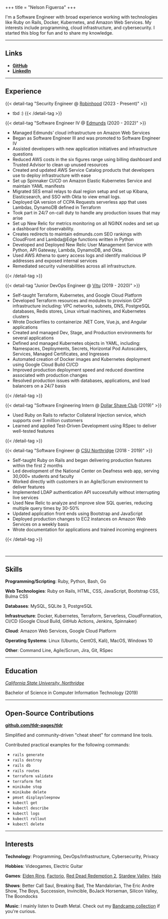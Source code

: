 +++
title = "Nelson Figueroa"
+++

I'm a Software Engineer with broad experience working with technologies like 
Ruby on Rails, Docker, Kubernetes, and Amazon Web Services. 
My interests include programming, cloud infrastructure, and cybersecurity.
I started this blog for fun and to share my knowledge.

---

## Links

- **[GitHub](https://github.com/nelsonfigueroa)**
- **[LinkedIn](https://www.linkedin.com/in/nelsonfigueroa1/)**

---

## Experience

{{< detail-tag "Security Engineer @ [Robinhood](https://robinhood.com) (2023 - Present)" >}}
- tbd :)
{{< /detail-tag >}}


{{< detail-tag "Software Engineer IV @ [Edmunds](https://edmunds.com) (2020 - 2022)" >}}

- Managed Edmunds’ cloud infrastructure on Amazon Web Services
- Began as Software Engineer III and was promoted to Software Engineer IV
- Assisted developers with new application initiatives and infrastructure questions
- Reduced AWS costs in the six figures range using billing dashboard and Trusted Advisor to clean up unused resources
- Created and updated AWS Service Catalog products that developers use to deploy infrastructure with ease
- Set up Spinnaker CI/CD on Amazon Elastic Kubernetes Service and maintain YAML manifests
- Migrated SES email relays to dual region setup and set up Kibana, Elasticsearch, and SSO with Okta to view email logs.
- Deployed QA version of CCPA Requests serverless app that uses Lambdas, DynamoDB defined in Terraform
- Took part in 24/7 on-call duty to handle any production issues that may arise
- Set up New Relic for metrics monitoring on all NGINX nodes and set up a dashboard for observability.
- Creates redirects to maintain edmunds.com SEO rankings with CloudFront and Lambda@Edge functions written in Python
- Developed and Deployed New Relic User Management Service with Python, API Gateway, Lambda, DynamoDB, and Okta.
- Used AWS Athena to query access logs and identify malicious IP addresses and exposed internal services
- Remediated security vulnerabilities across all infrastructure.

{{< /detail-tag >}}

{{< detail-tag "Junior DevOps Engineer @ [Vitu](https://vitu.com/) (2019 - 2020)" >}}

- Self-taught Terraform, Kubernetes, and Google Cloud Platform
- Developed Terraform resources and modules to provision GCP infrastructure including: VPC networks, subnets, DNS, PostgreSQL databases, Redis stores, Linux virtual machines, and Kubernetes clusters
- Wrote Dockerfiles to containerize .NET Core, Vue.js, and Angular applications
- Created and managed Dev, Stage, and Production environments for several applications
- Defined and managed Kubernetes objects in YAML, including: Namespaces, Deployments, Secrets, Horizontal Pod Autoscalers, Services, Managed Certificates, and Ingresses
- Automated creation of Docker images and Kubernetes deployment using Google Cloud Build CI/CD
- Improved production deployment speed and reduced downtime associated with production changes
- Resolved production issues with databases, applications, and load balancers on a 24/7 basis

{{< /detail-tag >}}

{{< detail-tag "Software Engineering Intern @ [Dollar Shave Club](https://dollarshaveclub.com/) (2019)" >}}

- Used Ruby on Rails to refactor Collateral Injection service, which supports over 3 million customers
- Learned and applied Test-Driven Development using RSpec to deliver well-tested features

{{< /detail-tag >}}

{{< detail-tag "Software Engineer @ [CSU Northridge](https://csun.edu/) (2018 - 2019)" >}}

- Self-taught Ruby on Rails and began delivering production features within the first 2 months
- Led development of the National Center on Deafness web app, serving 30,000+ students and faculty
- Worked directly with customers in an Agile/Scrum environment to deliver features
- Implemented LDAP authentication API successfully without interrupting live services
- Used New Relic to analyze and improve slow SQL queries, reducing multiple query times by 30-50% 
- Updated application front ends using Bootstrap and JavaScript
- Deployed production changes to EC2 instances on Amazon Web Services on a weekly basis
- Wrote documentation for applications and trained incoming engineers

{{< /detail-tag >}}

<br>


---

## Skills

**Programming/Scripting**: Ruby, Python, Bash, Go

**Web Technologies**: Ruby on Rails, HTML, CSS, JavaScript, Bootstrap CSS, Bulma CSS

**Databases**: MySQL, SQLite 3, PostgreSQL

**Infrastructure**: Docker, Kubernetes, Terraform, Serverless, CloudFormation, CI/CD (Google Cloud Build, GitHub Actions, Jenkins, Spinnaker)

**Cloud**: Amazon Web Services, Google Cloud Platform

**Operating Systems**: Linux (Ubuntu, CentOS, Kali), MacOS, Windows 10

**Other**: Command Line, Agile/Scrum, Jira, Git, RSpec

---

##  Education 

[*California State University, Northridge*](https://www.csun.edu/)

Bachelor of Science in Computer Information Technology (2019)

---

## Open-Source Contributions

**[github.com/tldr-pages/tldr](https://github.com/tldr-pages/tldr/commits?author=nelsonfigueroa)**

Simplified and community-driven "cheat sheet" for command line tools.

Contributed practical examples for the following commands: 
- `rails generate`
- `rails destroy`
- `rails db`
- `rails routes`
- `terraform validate`
- `terraform fmt`
- `minikube stop`
- `minikube delete`
- `pmset displaysleepnow`
- `kubectl get`
- `kubectl describe`
- `kubectl logs`
- `kubectl rollout`
- `kubectl delete`

---

## Interests

**Technology**: Programming, DevOps/Infrastructure, Cybersecurity, Privacy

**Hobbies**: Videogames, Electric Guitar

**Games**: [Elden Ring](https://en.bandainamcoent.eu/elden-ring/elden-ring), [Factorio](https://www.factorio.com/), [Red Dead Redemption 2](https://www.rockstargames.com/reddeadredemption2/), [Stardew Valley](https://www.stardewvalley.net/), [Halo](https://store.steampowered.com/app/976730/Halo_The_Master_Chief_Collection/)

**Shows**: Better Call Saul, Breaking Bad, The Mandalorian, The Eric Andre Show, The Boys, Succession, Invincible, BoJack Horseman, Silicon Valley, The Boondocks

**Music**: I mainly listen to Death Metal. Check out my [Bandcamp collection](https://bandcamp.com/nelsonfigueroa) if you're curious.
